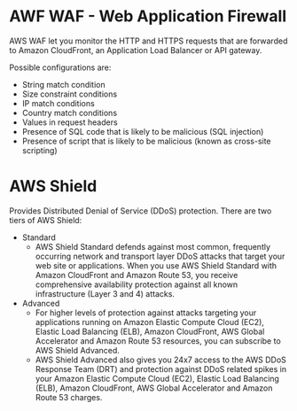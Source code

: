 # AWF WAF - Web Application Firewall

AWS WAF let you monitor the HTTP and HTTPS requests that are forwarded to Amazon CloudFront, an Application Load Balancer or API gateway.

Possible configurations are:
- String match condition
- Size constraint conditions
- IP match conditions
- Country match conditions
- Values in request headers
- Presence of SQL code that is likely to be malicious (SQL injection)
- Presence of script that is likely to be malicious (known as cross-site scripting)


# AWS Shield

Provides Distributed Denial of Service (DDoS) protection.
There are two tiers of AWS Shield:
- Standard
    - AWS Shield Standard defends against most common, frequently occurring network and transport layer DDoS attacks that target your web site or applications. When you use AWS Shield Standard with Amazon CloudFront and Amazon Route 53, you receive comprehensive availability protection against all known infrastructure (Layer 3 and 4) attacks.
- Advanced
    - For higher levels of protection against attacks targeting your applications running on Amazon Elastic Compute Cloud (EC2), Elastic Load Balancing (ELB), Amazon CloudFront, AWS Global Accelerator and Amazon Route 53 resources, you can subscribe to AWS Shield Advanced.
    - AWS Shield Advanced also gives you 24x7 access to the AWS DDoS Response Team (DRT) and protection against DDoS related spikes in your Amazon Elastic Compute Cloud (EC2), Elastic Load Balancing (ELB), Amazon CloudFront, AWS Global Accelerator and Amazon Route 53 charges.

